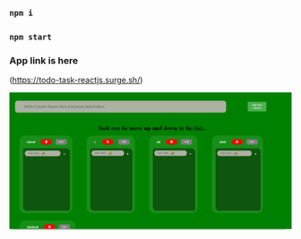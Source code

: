 ### `npm i`

### `npm start`

### App link is here

(https://todo-task-reactjs.surge.sh/)

![alt text](https://github.com/ahmadhah/React-Drag-and-Drop-Todo-App.-Task/blob/master/Screenshot_3.png)
